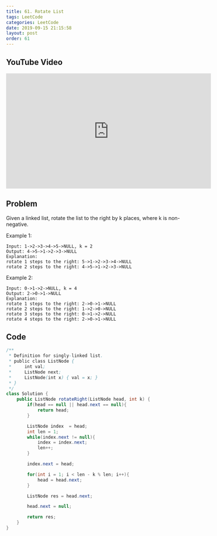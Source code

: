 ```yaml
---
title: 61. Rotate List
tags: LeetCode
categories: LeetCode
date: 2019-09-15 21:15:58
layout: post
order: 61
---
```


## YouTube Video

<iframe width="560" height="315" src="https://www.youtube.com/embed/CABz3Nd64KQ" frameborder="0" allow="accelerometer; autoplay; encrypted-media; gyroscope; picture-in-picture" allowfullscreen></iframe>

## Problem

Given a linked list, rotate the list to the right by k places, where k is non-negative.

Example 1:

```
Input: 1->2->3->4->5->NULL, k = 2
Output: 4->5->1->2->3->NULL
Explanation:
rotate 1 steps to the right: 5->1->2->3->4->NULL
rotate 2 steps to the right: 4->5->1->2->3->NULL
```

Example 2:

```
Input: 0->1->2->NULL, k = 4
Output: 2->0->1->NULL
Explanation:
rotate 1 steps to the right: 2->0->1->NULL
rotate 2 steps to the right: 1->2->0->NULL
rotate 3 steps to the right: 0->1->2->NULL
rotate 4 steps to the right: 2->0->1->NULL
```

## Code

```java
/**
 * Definition for singly-linked list.
 * public class ListNode {
 *     int val;
 *     ListNode next;
 *     ListNode(int x) { val = x; }
 * }
 */
class Solution {
    public ListNode rotateRight(ListNode head, int k) {
        if(head == null || head.next == null){
            return head;
        }

        ListNode index  = head;
        int len = 1;
        while(index.next != null){
            index = index.next;
            len++;
        }

        index.next = head;

        for(int i = 1; i < len - k % len; i++){
            head = head.next;
        }

        ListNode res = head.next;

        head.next = null;

        return res;
    }
}
```
